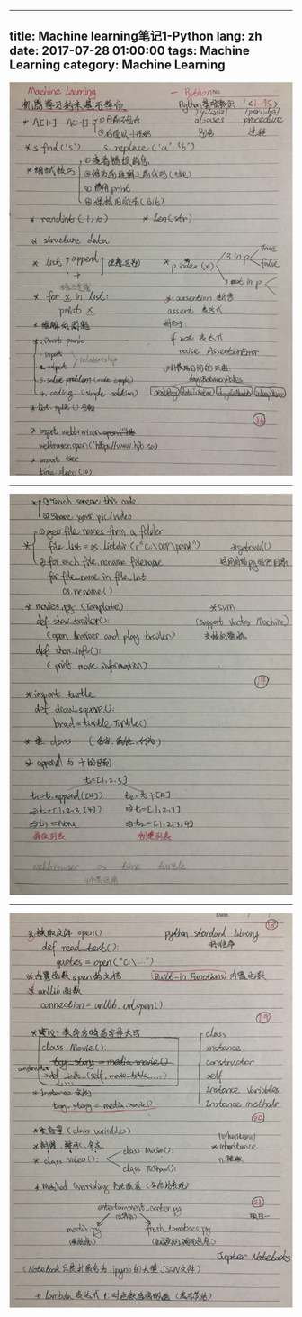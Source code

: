 
---
title: Machine learning笔记1-Python
lang: zh
date: 2017-07-28 01:00:00
tags: Machine Learning
category: Machine Learning
---
![pic](/image/ML/1_1.jpg)  

--------------------------------

![pic](/image/ML/1_2.jpg)  

--------------------------------

![pic](/image/ML/1_3.jpg)  
